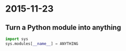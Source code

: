 # 2015-11-23

## Turn a Python module into anything

```python
import sys
sys.modules[__name__] = ANYTHING
```
